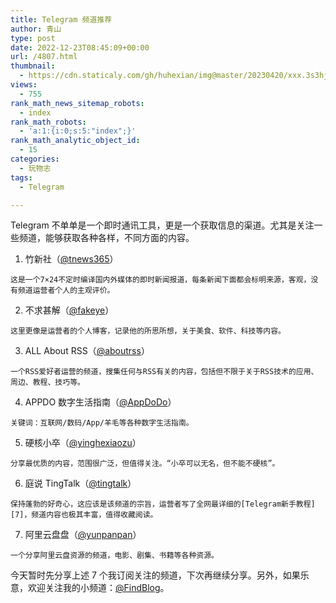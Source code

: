 ```yaml
---
title: Telegram 频道推荐
author: 青山
type: post
date: 2022-12-23T08:45:09+00:00
url: /4807.html
thumbnail:
  - https://cdn.staticaly.com/gh/huhexian/img@master/20230420/xxx.3s3hj2yrq3w0.webp
views:
  - 755
rank_math_news_sitemap_robots:
  - index
rank_math_robots:
  - 'a:1:{i:0;s:5:"index";}'
rank_math_analytic_object_id:
  - 15
categories:
  - 玩物志
tags:
  - Telegram

---
```

Telegram 不单单是一个即时通讯工具，更是一个获取信息的渠道。尤其是关注一些频道，能够获取各种各样，不同方面的内容。

  1. 竹新社（[@tnews365][1]）
    
    这是一个7×24不定时编译国内外媒体的即时新闻报道，每条新闻下面都会标明来源，客观，没有频道运营者个人的主观评价。

  2. 不求甚解（[@fakeye][2]）
    
    这里更像是运营者的个人博客，记录他的所思所想，关于美食、软件、科技等内容。

  3. ALL About RSS（[@aboutrss][3]）
    
    一个RSS爱好者运营的频道，搜集任何与RSS有关的内容，包括但不限于关于RSS技术的应用、周边、教程、技巧等。

  4. APPDO 数字生活指南（[@AppDoDo][4]）
    
    关键词：互联网/数码/App/羊毛等各种数字生活指南。

  5. 硬核小卒（[@yinghexiaozu][5]）
    
    分享最优质的内容，范围很广泛，但值得关注。“小卒可以无名，但不能不硬核”。

  6. 庭说 TingTalk（[@tingtalk][6]）
    
    保持蓬勃的好奇心，这应该是该频道的宗旨，运营者写了全网最详细的[Telegram新手教程][7]，频道内容也极其丰富，值得收藏阅读。

  7. 阿里云盘盘（[@yunpanpan][8]）
    
    一个分享阿里云盘资源的频道，电影、剧集、书籍等各种资源。

今天暂时先分享上述 7 个我订阅关注的频道，下次再继续分享。另外，如果乐意，欢迎关注我的小频道：[@FindBlog][9]。

 [1]: https://t.me/tnews365
 [2]: https://t.me/fakeye
 [3]: https://t.me/aboutrss
 [4]: https://t.me/appdodo
 [5]: https://t.me/yinghexiaozu
 [6]: https://t.me/tingtalk
 [7]: https://tingtalk.me/telegram
 [8]: https://t.me/yunpanpan
 [9]: https://t.me/findblog